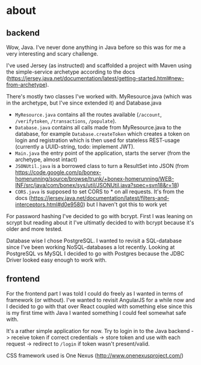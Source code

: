 # about

## backend

Wow, Java. I've never done anything in Java before so this was for me a very interesting and scary challenge. 

I've used Jersey (as instructed) and scaffolded a project with Maven using the simple-service archetype according to the docs (https://jersey.java.net/documentation/latest/getting-started.html#new-from-archetype).

There's mostly two classes I've worked with. MyResource.java (which was in the archetype, but I've since extended it) and Database.java

* `MyResource.java` contains all the routes available (`/account`, `/verifytoken`, `/transactions`, `/populate`).
* `Database.java` contains all calls made from MyResource.java to the database, for example `Database.createToken` which creates a token on login and registration which is then used for stateless REST-usage (currently a UUID-string, todo: implement JWT).
* `Main.java` the entry point of the application, starts the server (from the archetype, almost intact)
* `JSONUtil.java` is a borrowed class to turn a ResultSet into JSON (from https://code.google.com/p/bonex-homerunning/source/browse/trunk/+bonex-homerunning/WEB-INF/src/java/com/bonex/sys/util/JSONUtil.java?spec=svn18&r=18)
* `CORS.java` is supposed to set CORS to * on all requests. It's from the docs (https://jersey.java.net/documentation/latest/filters-and-interceptors.html#d0e9580) but I haven't got this to work yet

For password hashing I've decided to go with bcrypt. First I was leaning on scrypt but reading about it I've ultimatly decided to with bcrypt because it's older and more tested. 

Database wise I chose PostgreSQL. I wanted to revisit a SQL-database since I've been working NoSQL-databases a lot recently. Looking at PostgreSQL vs MySQL I decided to go with Postgres because the JDBC Driver looked easy enough to work with.

## frontend

For the frontend part I was told I could do freely as I wanted in terms of framework (or without). I've wanted to revisit AngularJS for a while now and I decided to go with that over React coupled with something else since this is my first time with Java I wanted something I could feel somewhat safe with.

It's a rather simple application for now. Try to login in to the Java backend -> receive token if correct credentials -> store token and use with each request -> redirect to `/login` if token wasn't present/valid. 

CSS framework used is One Nexus (http://www.onenexusproject.com/)
